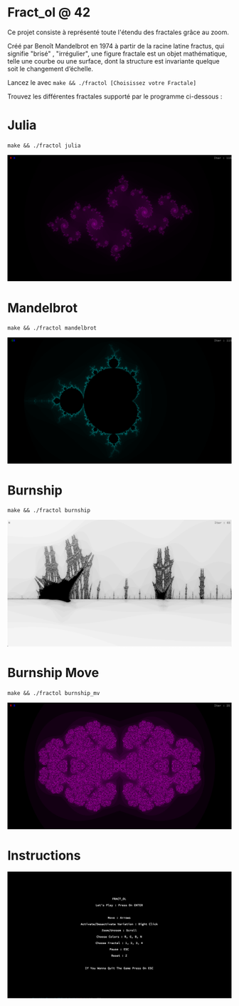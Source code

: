 # Fract_ol @ 42

Ce projet consiste à représenté toute l'étendu des fractales grâce au zoom.

Créé par Benoît Mandelbrot en 1974 à partir de la racine latine fractus, qui signifie
"brisé" , "irrégulier", une figure fractale est un objet mathématique, telle une courbe ou
une surface, dont la structure est invariante quelque soit le changement d’échelle.

Lancez le avec `make && ./fractol [Choisissez votre Fractale]`

Trouvez les différentes fractales supporté par le programme ci-dessous :

# Julia

`make && ./fractol julia`

![Julia](https://github.com/ibouabda/fract_ol/blob/master/pics/Julia.png)

# Mandelbrot

`make && ./fractol mandelbrot`

![Mandelbrot](https://github.com/ibouabda/fract_ol/blob/master/pics/Mandelbrot.png)

# Burnship

`make && ./fractol burnship`

![bp](https://github.com/ibouabda/fract_ol/blob/master/pics/bp.png)

# Burnship Move

`make && ./fractol burnship_mv`

![Cerveau](https://github.com/ibouabda/fract_ol/blob/master/pics/Cerveau.png)

# Instructions

![Instruction](https://github.com/ibouabda/fract_ol/blob/master/pics/Instruction.png)
